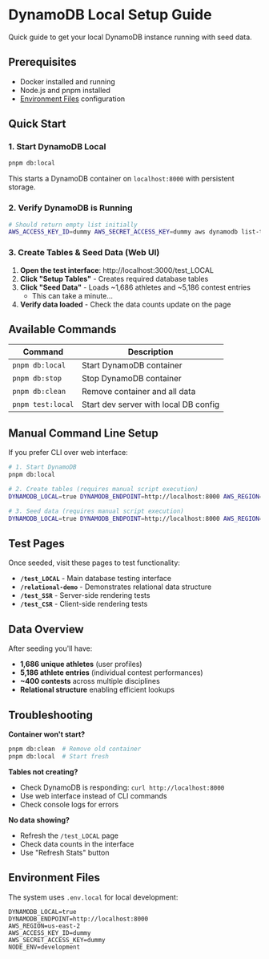 # DynamoDB Local Setup Guide

Quick guide to get your local DynamoDB instance running with seed data.

## Prerequisites

- Docker installed and running
- Node.js and pnpm installed
- [Environment Files](#environment-files) configuration

## Quick Start

### 1. Start DynamoDB Local

```bash
pnpm db:local
```

This starts a DynamoDB container on `localhost:8000` with persistent storage.

### 2. Verify DynamoDB is Running

```bash
# Should return empty list initially
AWS_ACCESS_KEY_ID=dummy AWS_SECRET_ACCESS_KEY=dummy aws dynamodb list-tables --endpoint-url http://localhost:8000 --region us-east-2
```

### 3. Create Tables & Seed Data (Web UI)

1. **Open the test interface**: http://localhost:3000/test_LOCAL
2. **Click "Setup Tables"** - Creates required database tables
3. **Click "Seed Data"** - Loads ~1,686 athletes and ~5,186 contest entries
    - This can take a minute...
4. **Verify data loaded** - Check the data counts update on the page

## Available Commands

| Command | Description |
|---------|-------------|
| `pnpm db:local` | Start DynamoDB container |
| `pnpm db:stop` | Stop DynamoDB container |
| `pnpm db:clean` | Remove container and all data |
| `pnpm test:local` | Start dev server with local DB config |

## Manual Command Line Setup

If you prefer CLI over web interface:

```bash
# 1. Start DynamoDB
pnpm db:local

# 2. Create tables (requires manual script execution)
DYNAMODB_LOCAL=true DYNAMODB_ENDPOINT=http://localhost:8000 AWS_REGION=us-east-2 npx tsx src/lib/db-setup.ts

# 3. Seed data (requires manual script execution)
DYNAMODB_LOCAL=true DYNAMODB_ENDPOINT=http://localhost:8000 AWS_REGION=us-east-2 npx tsx src/lib/seed-local-db.ts seed
```

## Test Pages

Once seeded, visit these pages to test functionality:

- **`/test_LOCAL`** - Main database testing interface
- **`/relational-demo`** - Demonstrates relational data structure
- **`/test_SSR`** - Server-side rendering tests
- **`/test_CSR`** - Client-side rendering tests

## Data Overview

After seeding you'll have:

- **1,686 unique athletes** (user profiles)
- **5,186 athlete entries** (individual contest performances)
- **~400 contests** across multiple disciplines
- **Relational structure** enabling efficient lookups

## Troubleshooting

**Container won't start?**
```bash
pnpm db:clean  # Remove old container
pnpm db:local  # Start fresh
```

**Tables not creating?**
- Check DynamoDB is responding: `curl http://localhost:8000`
- Use web interface instead of CLI commands
- Check console logs for errors

**No data showing?**
- Refresh the `/test_LOCAL` page
- Check data counts in the interface
- Use "Refresh Stats" button

## Environment Files

The system uses `.env.local` for local development:

```env
DYNAMODB_LOCAL=true
DYNAMODB_ENDPOINT=http://localhost:8000
AWS_REGION=us-east-2
AWS_ACCESS_KEY_ID=dummy
AWS_SECRET_ACCESS_KEY=dummy
NODE_ENV=development
```